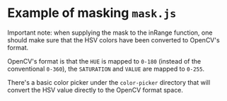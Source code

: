 # Example of masking `mask.js`

Important note: when supplying the mask to the inRange function,
one should make sure that the HSV colors have been converted to OpenCV's format.

OpenCV's format is that the `HUE` is mapped to `0-180` (instead of the conventional `0-360`),
the `SATURATION` and `VALUE` are mapped to `0-255`.

There's a basic color picker under the `color-picker` directory that will convert the HSV value directly to the OpenCV format space.